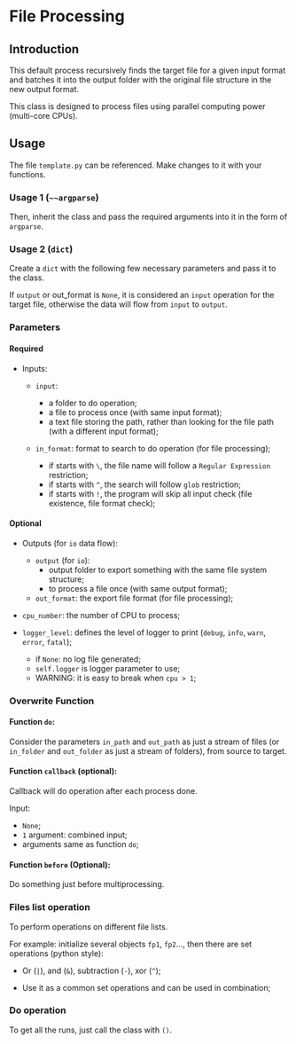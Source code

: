 # File Processing

## Introduction

This default process recursively finds the target file for a given input format and batches it into the output folder with the original file structure in the new output format.

This class is designed to process files using parallel computing power (multi-core CPUs).

## Usage

The file `template.py` can be referenced. Make changes to it with your functions.

### Usage 1 (`~~argparse`)

Then, inherit the class and pass the required arguments into it in the form of `argparse`.

### Usage 2 (`dict`)

Create a `dict` with the following few necessary parameters and pass it to the class.

If `output` or out_format is `None`, it is considered an `input` operation for the target file, otherwise the data will flow from `input` to `output`.

### Parameters

#### Required

* Inputs:
  
  * `input`: 
    
    * a folder to do operation;
    * a file to process once (with same input format);
    * a text file storing the path, rather than looking for the file path (with a different input format);
  
  * `in_format`: format to search to do operation (for file processing); 
    
    * if starts with `\`, the file name will follow a `Regular Expression` restriction;
    * if starts with `^`, the search will follow `glob` restriction;
    * if starts with `!`, the program will skip all input check (file existence, file format check);

#### Optional

* Outputs (for `io` data flow):
  
  * `output` (for `io`):
    * output folder to export something with the same file system structure;
    * to process a file once (with same output format);
  * `out_format`: the export file format (for file processing);

* `cpu_number`: the number of CPU to process;

* `logger_level`: defines the level of logger to print (`debug`, `info`, `warn`, `error`, `fatal`);
  
  * if `None`: no log file generated; 
  * `self.logger` is logger parameter to use; 
  * WARNING: it is easy to break when `cpu > 1`;

### Overwrite Function

#### Function `do`:

Consider the parameters `in_path` and `out_path` as just a stream of files (or `in_folder` and `out_folder` as just a stream of folders), from source to target.

#### Function `callback` (optional):

Callback will do operation after each process done.

Input:

* `None`;
* `1` argument: combined input;
* arguments same as function `do`;

#### Function `before` (Optional):

Do something just before multiprocessing.

### Files list operation

To perform operations on different file lists.

For example: initialize several objects `fp1`, `fp2`..., then there are set operations (python style):

* Or (`|`), and (`&`), subtraction (`-`), xor (`^`);

* Use it as a common set operations and can be used in combination;

### Do operation

To get all the runs, just call the class with `()`.
